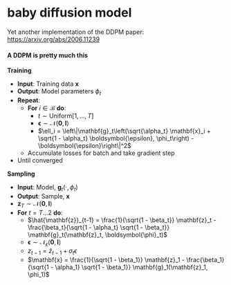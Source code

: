# baby diffusion model

Yet another implementation of the DDPM paper: https://arxiv.org/abs/2006.11239

#### A DDPM is pretty much this

**Training**
- **Input**: Training data $\mathbf{x}$
- **Output**: Model parameters $\phi_t$
- **Repeat**:
    - **For** $i \in \mathcal{B}$ **do**:
        - $t \sim \text{Uniform}[1, \ldots, T]$
        - $\boldsymbol{\epsilon} \sim \mathcal{N}(\mathbf{0}, \mathbf{I})$
        - $\ell_i = \left\|\mathbf{g}_t\left(\sqrt{\alpha_t} \mathbf{x}_i + \sqrt{1 - \alpha_t} \boldsymbol{\epsilon}, \phi_t\right) - \boldsymbol{\epsilon}\right\|^2$
    - Accumulate losses for batch and take gradient step
- Until converged

**Sampling**
- **Input**: Model, $\mathbf{g}_t(\cdot, \phi_t)$
- **Output**: Sample, $\mathbf{x}$
- $\mathbf{z}_T \sim \mathcal{N}(\mathbf{0}, \mathbf{I})$
- **For** $t = T \ldots 2$ **do**:
    - $\hat{\mathbf{z}}_{t-1} = \frac{1}{\sqrt{1 - \beta_t}} \mathbf{z}_t - \frac{\beta_t}{\sqrt{1 - \alpha_t} \sqrt{1 - \beta_t}} \mathbf{g}_t(\mathbf{z}_t, \boldsymbol{\phi}_t)$
    - $\boldsymbol{\epsilon} \sim \mathcal{N}_\epsilon(\mathbf{0}, \mathbf{I})$
    - $z_{t-1} = \hat{z}_{t-1} + \sigma_t \epsilon$
    - $\mathbf{x} = \frac{1}{\sqrt{1 - \beta_1}} \mathbf{z}_1 - \frac{\beta_1}{\sqrt{1 - \alpha_1} \sqrt{1 - \beta_1}} \mathbf{g}_1(\mathbf{z}_1, \phi_1)$
